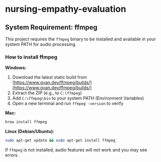 # nursing-empathy-evaluation
  
## System Requirement: ffmpeg

This project requires the `ffmpeg` binary to be installed and available in your system PATH for audio processing.

### How to install ffmpeg

**Windows:**
1. Download the latest static build from [https://www.gyan.dev/ffmpeg/builds/](https://www.gyan.dev/ffmpeg/builds/)
2. Extract the ZIP (e.g., to `C:\ffmpeg`)
3. Add `C:\ffmpeg\bin` to your system PATH (Environment Variables)
4. Open a new terminal and run `ffmpeg -version` to verify

**Mac:**
```sh
brew install ffmpeg
```

**Linux (Debian/Ubuntu):**
```sh
sudo apt-get update && sudo apt-get install ffmpeg
```

If `ffmpeg` is not installed, audio features will not work and you may see errors.